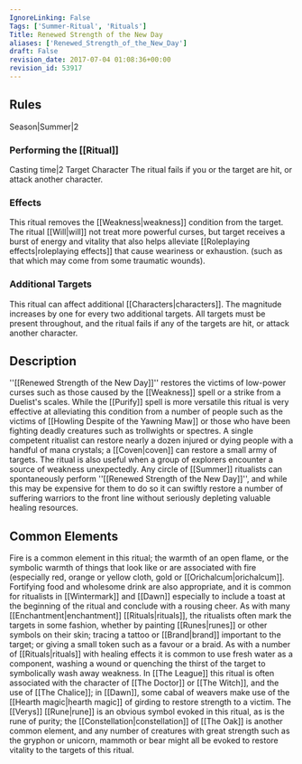 ```yaml
---
IgnoreLinking: False
Tags: ['Summer-Ritual', 'Rituals']
Title: Renewed Strength of the New Day
aliases: ['Renewed_Strength_of_the_New_Day']
draft: False
revision_date: 2017-07-04 01:08:36+00:00
revision_id: 53917
---
```


## Rules
Season|Summer|2
### Performing the [[Ritual]]
Casting time|2 Target Character
The ritual fails if you or the target are hit, or attack another character.
### Effects
This ritual removes the [[Weakness|weakness]] condition from the target.
The ritual [[Will|will]] not treat more powerful curses, but target receives a burst of energy and vitality that also helps alleviate [[Roleplaying effects|roleplaying effects]] that cause weariness or exhaustion. (such as that which may come from some traumatic wounds). 
### Additional Targets
This ritual can affect additional [[Characters|characters]]. The magnitude increases by one for every two additional targets. All targets must be present throughout, and the ritual fails if any of the targets are hit, or attack another character.
## Description
''[[Renewed Strength of the New Day]]'' restores the victims of low-power curses such as those caused by the [[Weakness]] spell or a strike from a Duelist's scales. While the [[Purify]] spell is more versatile this ritual is very effective at alleviating this condition from a number of people such as the victims of [[Howling Despite of the Yawning Maw]] or those who have been fighting deadly creatures such as trollwights or spectres. A single competent ritualist can restore nearly a dozen injured or dying people with a handful of mana crystals; a [[Coven|coven]] can restore a small army of targets.
The ritual is also useful when a group of explorers encounter a source of weakness unexpectedly. Any circle of [[Summer]] ritualists can spontaneously perform ''[[Renewed Strength of the New Day]]'', and while this may be expensive for them to do so it can swiftly restore a number of suffering warriors to the front line without seriously depleting valuable healing resources.
## Common Elements
Fire is a common element in this ritual; the warmth of an open flame, or the symbolic warmth of things that look like or are associated with fire (especially red, orange or yellow cloth, gold or [[Orichalcum|orichalcum]]. 
Fortifying food and wholesome drink are also appropriate, and it is common for ritualists in [[Wintermark]] and [[Dawn]] especially to include a toast at the beginning of the ritual and conclude with a rousing cheer. As with many [[Enchantment|enchantment]] [[Rituals|rituals]], the ritualists often mark the targets in some fashion, whether by painting [[Runes|runes]] or other symbols on their skin; tracing a tattoo or [[Brand|brand]] important to the target; or giving a small token such as a favour or a braid.
As with a number of [[Rituals|rituals]] with healing effects it is common to use fresh water as a component, washing a wound or quenching the thirst of the target to symbolically wash away weakness. 
In [[The League]] this ritual is often associated with the character of [[The Doctor]] or [[The Witch]], and the use of [[The Chalice]]; in [[Dawn]], some cabal of  weavers make use of the [[Hearth magic|hearth magic]] of girding to restore strength to a victim.
The [[Verys]] [[Rune|rune]] is an obvious symbol evoked in this ritual, as is the rune of purity; the [[Constellation|constellation]] of [[The Oak]] is another common element, and any number of creatures with great strength such as the gryphon or unicorn, mammoth or bear might all be evoked to restore vitality to the targets of this ritual.